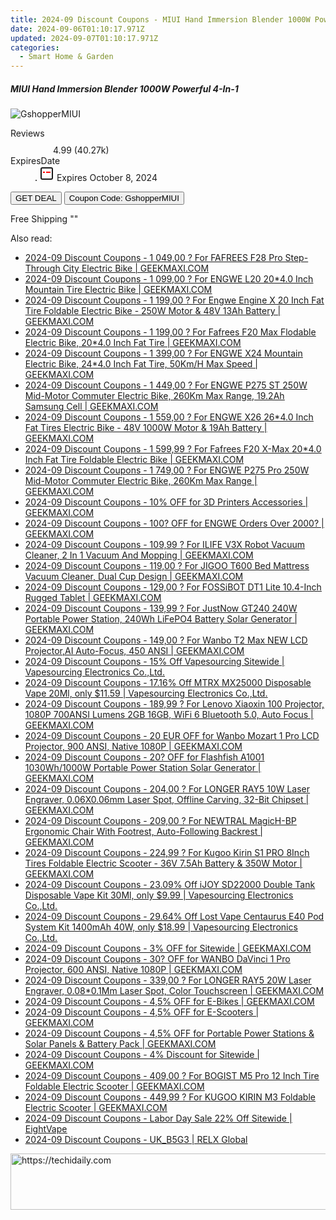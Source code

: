 ```yaml
---
title: 2024-09 Discount Coupons - MIUI Hand Immersion Blender 1000W Powerful 4-In-1 | Gshopper
date: 2024-09-06T01:10:17.971Z
updated: 2024-09-07T01:10:17.971Z
categories:
  - Smart Home & Garden
---
```



<div class="max-w-4xl mx-auto grid grid-cols-1 lg:max-w-5xl lg:gap-x-20 lg:grid-cols-2">
  <div class="relative p-3 col-start-1 row-start-1 flex flex-col-reverse rounded-lg bg-gradient-to-t from-black/75 via-black/0 sm:bg-none sm:row-start-2 sm:p-0 lg:row-start-1">
    <h5 class="mt-1 text-lg font-semibold text-white sm:text-slate-900 md:text-2xl dark:sm:text-white">MIUI Hand Immersion Blender 1000W Powerful 4-In-1</h5>
  </div>
  
  <div class="col-start-1 col-end-3 row-start-1 grid gap-4 sm:mb-6 sm:grid-cols-4 lg:col-start-2 lg:row-span-6 lg:row-end-6 lg:mb-0 lg:gap-6">
      <img src="&quot;&quot;" onClick="javascript:window.open(decodeURIComponent('%22https%3A%2F%2Fwww.shareasale.com%2Fu.cfm%3Fd%3D1118506%26m%3D97331%26u%3D4338022%22'), '_blank');void(0);" alt="GshopperMIUI" class="h-60 w-full rounded-lg object-cover sm:col-span-2 sm:h-52 lg:col-span-full" loading="lazy" />
    
  </div>
  <dl class="row-start-2 mt-4 flex items-center text-xs font-medium sm:row-start-3 sm:mt-1 md:mt-2.5 lg:row-start-2">
    <dt class="sr-only">Reviews</dt>
    <dd class="flex items-center text-indigo-600 dark:text-indigo-400">
      <svg width="24" height="24" fill="none" aria-hidden="true" class="mr-1 stroke-current dark:stroke-indigo-500">
        <path d="m12 5 2 5h5l-4 4 2.103 5L12 16l-5.103 3L9 14l-4-4h5l2-5Z" stroke-width="2" stroke-linecap="round" stroke-linejoin="round" />
      </svg>
      <span>4.99 <span class="font-normal text-slate-400">(40.27k)</span></span>
    </dd>
    <dt class="sr-only">ExpiresDate</dt>
    <dd class="flex items-center">
      <svg width="2" height="2" aria-hidden="true" fill="currentColor" class="mx-3 text-slate-300">
        <circle cx="1" cy="1" r="1" />
      </svg>
      <svg width="24" height="24" viewBox="0 0 24 24" fill="none" stroke="currentColor" stroke-width="2">
        <rect x="3" y="3" width="18" height="18" rx="2" fill="#fff" />
        <path d="M6 10L18 10" stroke="red" stroke-width="2" fill="none" />
        <path d="M10 6L10 18" stroke="#fff" stroke-width="2" fill="none" />
      </svg>
      Expires October 8, 2024    </dd>
  </dl>
  <div class="col-start-1 row-start-3 mt-4 self-center sm:col-start-2 sm:row-span-2 sm:row-start-2 sm:mt-0 lg:col-start-1 lg:row-start-3 lg:row-end-4 lg:mt-6">
    <button type="button" onClick="javascript:window.open(decodeURIComponent('%22https%3A%2F%2Fwww.shareasale.com%2Fu.cfm%3Fd%3D1118506%26m%3D97331%26u%3D4338022%22'), '_blank');void(0);" class="rounded-lg bg-red-600 px-3 py-2 text-sm font-medium leading-6 text-white">GET DEAL</button>
    <button type="button" onClick="javascript:window.open(decodeURIComponent('%22https%3A%2F%2Fwww.shareasale.com%2Fu.cfm%3Fd%3D1118506%26m%3D97331%26u%3D4338022%22'), '_blank');void(0);" class="border-dashed border-2 border-indigo-600 bg-green-100 text-sm leading-6 font-medium py-2 px-3 rounded-lg">Coupon Code: GshopperMIUI</button>
  </div>
  <p class="col-start-1 mt-4 text-sm leading-6 sm:col-span-2 lg:col-span-1 lg:row-start-4 lg:mt-6 dark:text-slate-400">
    Free Shipping 
""  </p>
</div>
<span class="atpl-alsoreadstyle">Also read:</span>
<div><ul>
<li><a href="https://coupons.techidaily.com/coupon-1106109-share-77450-sale/"><u>2024-09 Discount Coupons - 1 049,00 ? For FAFREES F28 Pro Step-Through City Electric Bike | GEEKMAXI.COM</u></a></li>
<li><a href="https://coupons.techidaily.com/coupon-1093786-share-77450-sale/"><u>2024-09 Discount Coupons - 1 099,00 ? For ENGWE L20 20*4.0 Inch Mountain Tire Electric Bike | GEEKMAXI.COM</u></a></li>
<li><a href="https://coupons.techidaily.com/coupon-1093606-share-77450-sale/"><u>2024-09 Discount Coupons - 1 199,00 ? For Engwe Engine X 20 Inch Fat Tire Foldable Electric Bike - 250W Motor & 48V 13Ah Battery | GEEKMAXI.COM</u></a></li>
<li><a href="https://coupons.techidaily.com/coupon-1109156-share-77450-sale/"><u>2024-09 Discount Coupons - 1 199,00 ? For Fafrees F20 Max Flodable Electric Bike, 20*4.0 Inch Fat Tire | GEEKMAXI.COM</u></a></li>
<li><a href="https://coupons.techidaily.com/coupon-1093818-share-77450-sale/"><u>2024-09 Discount Coupons - 1 399,00 ? For ENGWE X24 Mountain Electric Bike, 24*4.0 Inch Fat Tire, 50Km/H Max Speed | GEEKMAXI.COM</u></a></li>
<li><a href="https://coupons.techidaily.com/coupon-1093561-share-77450-sale/"><u>2024-09 Discount Coupons - 1 449,00 ? For ENGWE P275 ST 250W Mid-Motor Commuter Electric Bike, 260Km Max Range, 19.2Ah Samsung Cell | GEEKMAXI.COM</u></a></li>
<li><a href="https://coupons.techidaily.com/coupon-1093804-share-77450-sale/"><u>2024-09 Discount Coupons - 1 559,00 ? For ENGWE X26 26*4.0 Inch Fat Tires Electric Bike - 48V 1000W Motor & 19Ah Battery | GEEKMAXI.COM</u></a></li>
<li><a href="https://coupons.techidaily.com/coupon-1109160-share-77450-sale/"><u>2024-09 Discount Coupons - 1 599,99 ? For Fafrees F20 X-Max 20*4.0 Inch Fat Tire Foldable Electric Bike | GEEKMAXI.COM</u></a></li>
<li><a href="https://coupons.techidaily.com/coupon-1100591-share-77450-sale/"><u>2024-09 Discount Coupons - 1 749,00 ? For ENGWE P275 Pro 250W Mid-Motor Commuter Electric Bike, 260Km Max Range | GEEKMAXI.COM</u></a></li>
<li><a href="https://coupons.techidaily.com/coupon-1081657-share-77450-sale/"><u>2024-09 Discount Coupons - 10% OFF for 3D Printers Accessories | GEEKMAXI.COM</u></a></li>
<li><a href="https://coupons.techidaily.com/coupon-1081682-share-77450-sale/"><u>2024-09 Discount Coupons - 100? OFF for ENGWE Orders Over 2000? | GEEKMAXI.COM</u></a></li>
<li><a href="https://coupons.techidaily.com/coupon-1106120-share-77450-sale/"><u>2024-09 Discount Coupons - 109,99 ? For ILIFE V3X Robot Vacuum Cleaner, 2 In 1 Vacuum And Mopping | GEEKMAXI.COM</u></a></li>
<li><a href="https://coupons.techidaily.com/coupon-1080547-share-77450-sale/"><u>2024-09 Discount Coupons - 119,00 ? For JIGOO T600 Bed Mattress Vacuum Cleaner, Dual Cup Design | GEEKMAXI.COM</u></a></li>
<li><a href="https://coupons.techidaily.com/coupon-1079695-share-77450-sale/"><u>2024-09 Discount Coupons - 129,00 ? For FOSSiBOT DT1 Lite 10.4-Inch Rugged Tablet | GEEKMAXI.COM</u></a></li>
<li><a href="https://coupons.techidaily.com/coupon-1092604-share-77450-sale/"><u>2024-09 Discount Coupons - 139,99 ? For JustNow GT240 240W Portable Power Station, 240Wh LiFePO4 Battery Solar Generator | GEEKMAXI.COM</u></a></li>
<li><a href="https://coupons.techidaily.com/coupon-1099678-share-77450-sale/"><u>2024-09 Discount Coupons - 149,00 ? For Wanbo T2 Max NEW LCD Projector,AI Auto-Focus, 450 ANSI | GEEKMAXI.COM</u></a></li>
<li><a href="https://coupons.techidaily.com/coupon-1231110-share-90958-sale/"><u>2024-09 Discount Coupons - 15% Off Vapesourcing Sitewide | Vapesourcing Electronics Co.,Ltd.</u></a></li>
<li><a href="https://coupons.techidaily.com/coupon-1107670-share-90958-sale/"><u>2024-09 Discount Coupons - 17.16% Off MTRX MX25000 Disposable Vape 20Ml, only $11.59 | Vapesourcing Electronics Co.,Ltd.</u></a></li>
<li><a href="https://coupons.techidaily.com/coupon-1079636-share-77450-sale/"><u>2024-09 Discount Coupons - 189,99 ? For Lenovo Xiaoxin 100 Projector, 1080P 700ANSI Lumens 2GB 16GB, WiFi 6 Bluetooth 5.0, Auto Focus | GEEKMAXI.COM</u></a></li>
<li><a href="https://coupons.techidaily.com/coupon-1109151-share-77450-sale/"><u>2024-09 Discount Coupons - 20 EUR OFF for Wanbo Mozart 1 Pro LCD Projector, 900 ANSI, Native 1080P | GEEKMAXI.COM</u></a></li>
<li><a href="https://coupons.techidaily.com/coupon-1112489-share-77450-sale/"><u>2024-09 Discount Coupons - 20? OFF for Flashfish A1001 1030Wh/1000W Portable Power Station Solar Generator | GEEKMAXI.COM</u></a></li>
<li><a href="https://coupons.techidaily.com/coupon-1080569-share-77450-sale/"><u>2024-09 Discount Coupons - 204,00 ? For LONGER RAY5 10W Laser Engraver, 0.06X0.06mm Laser Spot, Offline Carving, 32-Bit Chipset | GEEKMAXI.COM</u></a></li>
<li><a href="https://coupons.techidaily.com/coupon-1092773-share-77450-sale/"><u>2024-09 Discount Coupons - 209,00 ? For NEWTRAL MagicH-BP Ergonomic Chair With Footrest, Auto-Following Backrest | GEEKMAXI.COM</u></a></li>
<li><a href="https://coupons.techidaily.com/coupon-950586-share-77450-sale/"><u>2024-09 Discount Coupons - 224,99 ? For Kugoo Kirin S1 PRO 8Inch Tires Foldable Electric Scooter - 36V 7.5Ah Battery & 350W Motor | GEEKMAXI.COM</u></a></li>
<li><a href="https://coupons.techidaily.com/coupon-1102847-share-90958-sale/"><u>2024-09 Discount Coupons - 23.09% Off iJOY SD22000 Double Tank Disposable Vape Kit 30Ml, only $9.99 | Vapesourcing Electronics Co.,Ltd.</u></a></li>
<li><a href="https://coupons.techidaily.com/coupon-1120247-share-90958-sale/"><u>2024-09 Discount Coupons - 29.64% Off Lost Vape Centaurus E40 Pod System Kit 1400mAh 40W, only $18.99 | Vapesourcing Electronics Co.,Ltd.</u></a></li>
<li><a href="https://coupons.techidaily.com/coupon-761160-share-77450-sale/"><u>2024-09 Discount Coupons - 3% OFF for Sitewide | GEEKMAXI.COM</u></a></li>
<li><a href="https://coupons.techidaily.com/coupon-1109149-share-77450-sale/"><u>2024-09 Discount Coupons - 30? OFF for WANBO DaVinci 1 Pro Projector, 600 ANSI, Native 1080P | GEEKMAXI.COM</u></a></li>
<li><a href="https://coupons.techidaily.com/coupon-1080567-share-77450-sale/"><u>2024-09 Discount Coupons - 339,00 ? For LONGER RAY5 20W Laser Engraver, 0.08*0.1Mm Laser Spot, Color Touchscreen | GEEKMAXI.COM</u></a></li>
<li><a href="https://coupons.techidaily.com/coupon-1107236-share-77450-sale/"><u>2024-09 Discount Coupons - 4,5% OFF for E-Bikes | GEEKMAXI.COM</u></a></li>
<li><a href="https://coupons.techidaily.com/coupon-1107238-share-77450-sale/"><u>2024-09 Discount Coupons - 4,5% OFF for E-Scooters | GEEKMAXI.COM</u></a></li>
<li><a href="https://coupons.techidaily.com/coupon-1107230-share-77450-sale/"><u>2024-09 Discount Coupons - 4,5% OFF for Portable Power Stations & Solar Panels & Battery Pack | GEEKMAXI.COM</u></a></li>
<li><a href="https://coupons.techidaily.com/coupon-1091297-share-77450-sale/"><u>2024-09 Discount Coupons - 4% Discount for Sitewide | GEEKMAXI.COM</u></a></li>
<li><a href="https://coupons.techidaily.com/coupon-977678-share-77450-sale/"><u>2024-09 Discount Coupons - 409,00 ? For BOGIST M5 Pro 12 Inch Tire Foldable Electric Scooter | GEEKMAXI.COM</u></a></li>
<li><a href="https://coupons.techidaily.com/coupon-850433-share-77450-sale/"><u>2024-09 Discount Coupons - 449,99 ? For KUGOO KIRIN M3 Foldable Electric Scooter | GEEKMAXI.COM</u></a></li>
<li><a href="https://coupons.techidaily.com/coupon-1231117-share-59344-sale/"><u>2024-09 Discount Coupons - Labor Day Sale 22% Off Sitewide | EightVape</u></a></li>
<li><a href="https://coupons.techidaily.com/coupon-1231108-share-92020-sale/"><u>2024-09 Discount Coupons - UK_B5G3 | RELX Global</u></a></li>
</ul></div>

<ins class="adsbygoogle"
      style="display:block"
      data-ad-client="ca-pub-7571918770474297"
      data-ad-slot="8358498916"
      data-ad-format="auto"
      data-full-width-responsive="true"></ins>
<!-- affiliate ads begin -->
<a href="https://ephamedtechinc.pxf.io/c/5597632/2137215/26400" target="_top" id="2137215">
  <img src="//a.impactradius-go.com/display-ad/26400-2137215" border="0" alt="https://techidaily.com" width="728" height="90"/>
</a>
<img height="0" width="0" src="https://ephamedtechinc.pxf.io/i/5597632/2137215/26400" style="position:absolute;visibility:hidden;" border="0" />
<!-- affiliate ads end -->